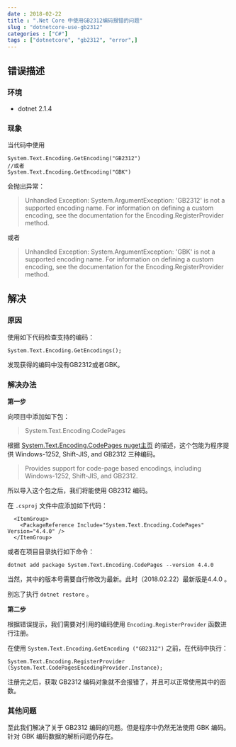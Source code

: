 ```yaml
---
date : 2018-02-22
title : ".Net Core 中使用GB2312编码报错的问题"
slug : "dotnetcore-use-gb2312"
categories : ["C#"]
tags : ["dotnetcore", "gb2312", "error",]
---
```


## 错误描述

### 环境
- dotnet 2.1.4

### 现象
当代码中使用
```
System.Text.Encoding.GetEncoding("GB2312")
//或者
System.Text.Encoding.GetEncoding("GBK")
```
会抛出异常：

> Unhandled Exception: System.ArgumentException: 'GB2312' is not a supported encoding name. For information on defining a custom encoding, see the documentation for the Encoding.RegisterProvider method.

或者

> Unhandled Exception: System.ArgumentException: 'GBK' is not a supported encoding name. For information on defining a custom encoding, see the documentation for the Encoding.RegisterProvider method.

## 解决

### 原因

使用如下代码检查支持的编码：

```
System.Text.Encoding.GetEncodings();
```

发现获得的编码中没有GB2312或者GBK。

### 解决办法

**第一步**

向项目中添加如下包：

> System.Text.Encoding.CodePages

根据 [System.Text.Encoding.CodePages nuget主页](https://www.nuget.org/packages/System.Text.Encoding.CodePages/) 的描述，这个包能为程序提供 Windows-1252, Shift-JIS, and GB2312 三种编码。

> Provides support for code-page based encodings, including Windows-1252, Shift-JIS, and GB2312.

所以导入这个包之后，我们将能使用 GB2312 编码。

在 `.csproj` 文件中应添加如下代码：

```
  <ItemGroup>
    <PackageReference Include="System.Text.Encoding.CodePages" Version="4.4.0" />
  </ItemGroup>
```

或者在项目目录执行如下命令：

```
dotnet add package System.Text.Encoding.CodePages --version 4.4.0
```

当然，其中的版本号需要自行修改为最新。此时（2018.02.22）最新版是4.4.0 。

别忘了执行 `dotnet restore` 。

**第二步**

根据错误提示，我们需要对引用的编码使用 `Encoding.RegisterProvider` 函数进行注册。

在使用 `System.Text.Encoding.GetEncoding ("GB2312")` 之前，在代码中执行：

```
System.Text.Encoding.RegisterProvider (System.Text.CodePagesEncodingProvider.Instance);
```

注册完之后，获取 GB2312 编码对象就不会报错了，并且可以正常使用其中的函数。

### 其他问题

至此我们解决了关于 GB2312 编码的问题。但是程序中仍然无法使用 GBK 编码。针对 GBK 编码数据的解析问题仍存在。
